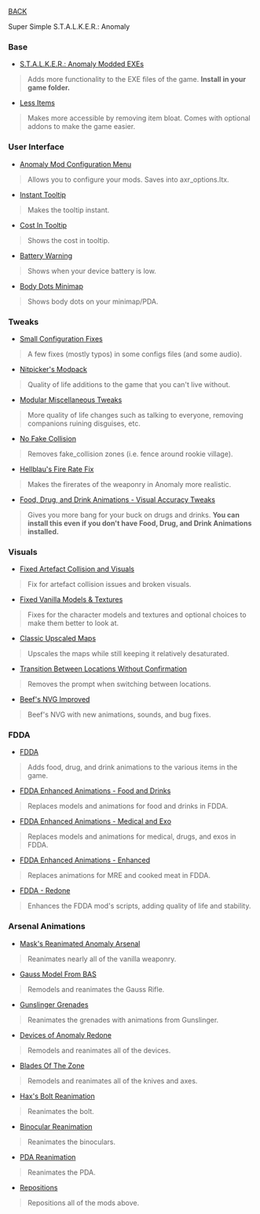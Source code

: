 
[BACK](..)

Super Simple S.T.A.L.K.E.R.: Anomaly

### Base
- [S.T.A.L.K.E.R.: Anomaly Modded EXEs](https://github.com/themrdemonized/xray-monolith/releases/latest)
> Adds more functionality to the EXE files of the game. **Install in your game folder.**

- [Less Items](https://www.moddb.com/mods/stalker-anomaly/addons/dltx-less-items-for-anomaly-151-final)
> Makes more accessible by removing item bloat. Comes with optional addons to make the game easier.

### User Interface
- [Anomaly Mod Configuration Menu](https://www.moddb.com/mods/stalker-anomaly/addons/anomaly-mod-configuration-menu)
> Allows you to configure your mods. Saves into axr_options.ltx.

- [Instant Tooltip](https://www.moddb.com/mods/stalker-anomaly/addons/instant-tooltip-for-rc18-23)
> Makes the tooltip instant.

- [Cost In Tooltip](https://www.moddb.com/mods/stalker-anomaly/addons/cost-in-tool-tip-u4h8-and-rc18-23)
> Shows the cost in tooltip.

- [Battery Warning](https://www.moddb.com/mods/stalker-anomaly/addons/batterywarning)
> Shows when your device battery is low.

- [Body Dots Minimap](https://www.moddb.com/mods/stalker-anomaly/addons/bodydotsminimap-white-dots-but-blue)
> Shows body dots on your minimap/PDA.

### Tweaks
- [Small Configuration Fixes](https://www.moddb.com/mods/stalker-anomaly/addons/small-configuration-fixes-10-153-dltx)
> A few fixes (mostly typos) in some configs files (and some audio).

- [Nitpicker's Modpack](https://www.moddb.com/mods/stalker-anomaly/addons/nitpickermodpack)
> Quality of life additions to the game that you can't live without.

- [Modular Miscellaneous Tweaks](https://www.moddb.com/mods/stalker-anomaly/addons/modular-miscellaneous-tweaks)
> More quality of life changes such as talking to everyone, removing companions ruining disguises, etc.

- [No Fake Collision](https://www.moddb.com/mods/stalker-anomaly/addons/no-fake-collision)
> Removes fake_collision zones (i.e. fence around rookie village).

- [Hellblau's Fire Rate Fix](https://www.moddb.com/mods/stalker-anomaly/addons/dltx-hellblaus-fire-rate-fix)
> Makes the firerates of the weaponry in Anomaly more realistic.

- [Food, Drug, and Drink Animations - Visual Accuracy Tweaks](https://www.moddb.com/mods/stalker-anomaly/addons/food-drug-drink-visual-accuracy-tweaks)
> Gives you more bang for your buck on drugs and drinks. **You can install this even if you don't have Food, Drug, and Drink Animations installed.**

### Visuals
- [Fixed Artefact Collision and Visuals](https://www.moddb.com/mods/stalker-anomaly/addons/fixed-artefact-collision-and-visuals-152)
> Fix for artefact collision issues and broken visuals.

- [Fixed Vanilla Models & Textures](https://www.moddb.com/mods/stalker-anomaly/addons/fvm)
> Fixes for the character models and textures and optional choices to make them better to look at.

- [Classic Upscaled Maps](https://www.moddb.com/mods/stalker-anomaly/addons/classic-upscaled-maps)
> Upscales the maps while still keeping it relatively desaturated.

- [Transition Between Locations Without Confirmation](https://www.moddb.com/mods/stalker-anomaly/addons/transition-between-locations-without-confirmation)
> Removes the prompt when switching between locations.

- [Beef's NVG Improved](https://www.moddb.com/mods/stalker-anomaly/addons/beefs-nvg-improved)
> Beef's NVG with new animations, sounds, and bug fixes.

### FDDA

- [FDDA](https://www.moddb.com/mods/stalker-anomaly/addons/food-drug-and-drinks-animations-reuploaded)
> Adds food, drug, and drink animations to the various items in the game.

- [FDDA Enhanced Animations - Food and Drinks](https://www.moddb.com/mods/stalker-anomaly/addons/fdda-enhanced-animations-food-n-drinks)
> Replaces models and animations for food and drinks in FDDA.

- [FDDA Enhanced Animations - Medical and Exo](https://www.moddb.com/mods/stalker-anomaly/addons/fdda-enhanced-animations-medical-exo-anims)
> Replaces models and animations for medical, drugs, and exos in FDDA.

- [FDDA Enhanced Animations - Enhanced](https://www.moddb.com/mods/stalker-anomaly/addons/fdda-enhanced-animations-enhanced)
> Replaces animations for MRE and cooked meat in FDDA.

- [FDDA - Redone](https://www.moddb.com/mods/stalker-anomaly/addons/fdda-redone)
> Enhances the FDDA mod's scripts, adding quality of life and stability.

### Arsenal Animations

- [Mask's Reanimated Anomaly Arsenal](https://www.moddb.com/mods/stalker-anomaly/addons/masks-reanimated-anomaly-arsenal-v10)
> Reanimates nearly all of the vanilla weaponry.

- [Gauss Model From BAS](https://www.moddb.com/mods/stalker-anomaly/addons/gauss-model-from-bas)
> Remodels and reanimates the Gauss Rifle.

- [Gunslinger Grenades](https://www.moddb.com/mods/stalker-anomaly/addons/gunslinger-grenade)
> Reanimates the grenades with animations from Gunslinger.

- [Devices of Anomaly Redone](https://www.moddb.com/mods/stalker-anomaly/addons/devices-of-anomaly-redone)
> Remodels and reanimates all of the devices.

- [Blades Of The Zone](https://www.moddb.com/mods/stalker-anomaly/addons/blades-of-the-zone)
> Remodels and reanimates all of the knives and axes.

- [Hax's Bolt Reanimation](https://www.moddb.com/mods/stalker-anomaly/addons/haxs-bolt-reanimation)
> Reanimates the bolt.

- [Binocular Reanimation](https://www.moddb.com/mods/stalker-anomaly/addons/binocular-reanim)
> Reanimates the binoculars.

- [PDA Reanimation](https://www.moddb.com/mods/stalker-anomaly/addons/pda-reanimation)
> Reanimates the PDA.

- [Repositions](https://www.moddb.com/mods/stalker-anomaly/addons/mraa-reposition-dltx)
> Repositions all of the mods above.